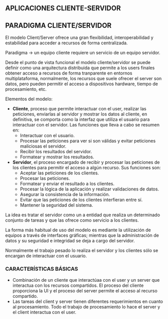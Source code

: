 ## APLICACIONES CLIENTE-SERVIDOR

## PARADIGMA CLIENTE/SERVIDOR
El modelo Client/Server ofrece una gran flexibilidad, interoperabilidad y estabilidad para acceder a recursos de forma centralizada.
  
Paradigma -> un equipo cliente requiere un servicio de un equipo servidor.

Desde el punto de vista funcional el modelo cliente/servidor se puede definir como una arquitectura distribuida que permite a los users finales obtener acceso a recursos de forma tranparente en entornos multiplataforma, normalmente, los recursos que suele ofrecer el server son datos, pero pueden permitir el acceso a dispositivos hardware, tiempo de procesamiento, etc.
  
Elementos del modelo:
  * **Cliente**, proceso que permite interactuar con el user, realizar las peticiones, enviarlas al servidor y mostrar los datos al cliente, en definitiva, se comporta como la interfaz que utiliza el usuario para interactuar con el servidor.
Las funciones que lleva a cabo se resumen en:
    - Interactuar con el usuario.
    - Procesar las peticiones para ver si son válidas y evitar peticiones maliciosas el servidor.
    - Recibir los resultados del servidor.
    - Formatear y mostrar los resultados.
  * **Servidor**, el proceso encargado de recibir y procesar las peticiones de los clientes para permitir el acceso a algún recurso.
Sus funciones son:
    - Aceptar las peticiones de los clientes.
    - Procesar las peticiones.
    - Formatear y enviar el resultado a los clientes.
    - Procesar la lógica de la aplicación y realizar validaciones de datos.
    - Asegurar la consistencia de la información.
    - Evitar que las peticiones de los clientes interfieran entre sí.
    - Mantener la seguridad del sistema.

La idea es tratar el servidor como un a entidad que realiza un determinado conjunto de tareas y que las ofrece como servicio a los clientes.  

La forma más habitual de uso del modelo es mediante la utilización de equipos a través de interfaces gráficas; mientras que la administración de datos y su seguridad e integridad se deja a cargo del servidor.  

Normalmente el trabajo pesado lo realiza el servidor y los clientes sólo se encargan de interactuar con el usuario.  


### CARACTERÍSTICAS BÁSICAS

  - Combinación de un cliente que interactúaa con el user y un server que interactua con los recursos compartidos.
El proceso del cliente proporciona la UI y el proceso del server permite el acceso al recurso compartido.
  - Las tareas del client y server tienen diferentes requerimientos en cuanto al procesamiento.    Todo el trabajo de procesamiento lo hace el server y el client interactua con el user.




















